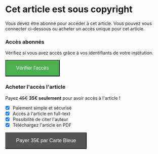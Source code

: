 # Cet article est sous copyright

Vous devez être abonné pour accéder à cet article. Vous pouvez vous connecter ci-dessous ou acheter un accès unique pour cet article.

### Accès abonnés

Vérifiez si vous avez accès grâce à vos identifiants de votre institution.

<button style="padding: 15px 32px; font-size: 16px; color: white; background-color: #4CAF50; cursor: pointer" onclick="window.location.href='no-access.html'">Vérifier l'accès</button>

### Acheter l'accès l'article

Payez ~~45€~~ **35€ seulement** pour avoir accès à l'article !

- [x] Paiement simple et sécurisé
- [x] Accès à l'article en full-text
- [x] Possibilité de citer l'auteur
- [x] Téléchargez l'article en PDF

<button style="padding: 15px 32px; font-size: 16px; color: white; background-color: #555555; cursor: pointer" onclick="window.location.href='visa.html'">Payer 35€ par Carte Bleue</button>